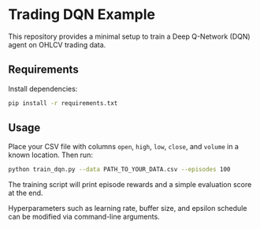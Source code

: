 # Trading DQN Example

This repository provides a minimal setup to train a Deep Q-Network (DQN) agent on OHLCV trading data.

## Requirements

Install dependencies:

```bash
pip install -r requirements.txt
```

## Usage

Place your CSV file with columns `open`, `high`, `low`, `close`, and `volume` in a known location. Then run:

```bash
python train_dqn.py --data PATH_TO_YOUR_DATA.csv --episodes 100
```

The training script will print episode rewards and a simple evaluation score at the end.

Hyperparameters such as learning rate, buffer size, and epsilon schedule can be modified via command-line arguments.
